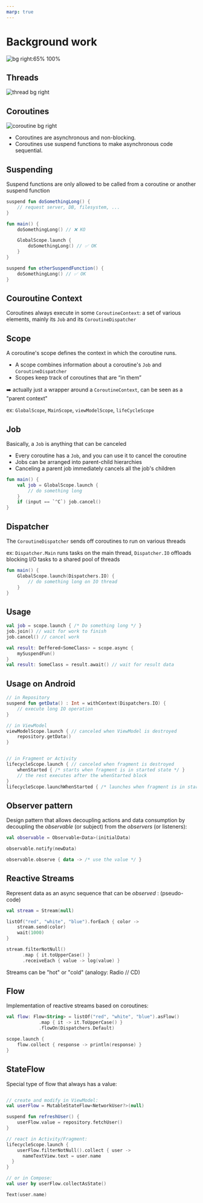```yaml
---
marp: true
---
```


<!-- headingDivider: 2 -->

<!-- https://medium.com/androiddevelopers/cancellation-in-coroutines-aa6b90163629 -->

# Background work

![bg right:65% 100%](../assets/jetpack.svg)

## Threads

![thread bg right](../assets/thread.png)

## Coroutines

![coroutine bg right](../assets/coroutine.png)

- Coroutines are asynchronous and non-blocking.
- Coroutines use suspend functions to make asynchronous code sequential.

## Suspending

Suspend functions are only allowed to be called from a coroutine or another suspend function

```kotlin
suspend fun doSomethingLong() {
    // request server, DB, filesystem, ...
}

fun main() {
    doSomethingLong() // ❌ KO

    GlobalScope.launch {
        doSomethingLong() // ✅ OK
    }
}

suspend fun otherSuspendFunction() {
    doSomethingLong() // ✅ OK
}
```

## Couroutine Context

Coroutines always execute in some `CoroutineContext`: a set of various elements, mainly its `Job` and its `CoroutineDispatcher`

## Scope

A coroutine's scope defines the context in which the coroutine runs.

- A scope combines information about a coroutine's `Job` and `CoroutineDispatcher`
- Scopes keep track of coroutines that are “in them”

➡️ actually just a wrapper around a `CoroutineContext`, can be seen as a "parent context"

ex: `GlobalScope`, `MainScope`, `viewModelScope`, `lifeCycleScope`

## Job

Basically, a `Job` is anything that can be canceled

- Every coroutine has a `Job`, and you can use it to cancel the coroutine
- Jobs can be arranged into parent-child hierarchies
- Canceling a parent job immediately cancels all the job's children

```kotlin
fun main() {
    val job = GlobalScope.launch {
        // do something long
    }
    if (input == `^C`) job.cancel()
}
```

## Dispatcher

The `CoroutineDispatcher` sends off coroutines to run on various threads

ex: `Dispatcher.Main` runs tasks on the main thread, `Dispatcher.IO` offloads blocking I/O tasks to a shared pool of threads

```kotlin
fun main() {
    GlobalScope.launch(Dispatchers.IO) {
        // do something long on IO thread
    }
}
```

## Usage

```kotlin
val job = scope.launch { /* Do something long */ }
job.join() // wait for work to finish
job.cancel() // cancel work

val result: Deffered<SomeClass> = scope.async {
    mySuspendFun()
}
val result: SomeClass = result.await() // wait for result data
```

## Usage on Android

```kotlin
// in Repository
suspend fun getData() : Int = withContext(Dispatchers.IO) {
    // execute long IO operation
}

// in ViewModel
viewModelScope.launch { // canceled when ViewModel is destroyed
    repository.getData()
}


// in Fragment or Activity
lifecycleScope.launch { // canceled when fragment is destroyed
    whenStarted { /* starts when fragment is in started state */ }
    // the rest executes after the whenStarted block
}
lifecycleScope.launchWhenStarted { /* launches when fragment is in started state */ }
```

## Observer pattern

Design pattern that allows decoupling actions and data consumption by decoupling the _observable_ (or subject) from the _observers_ (or listeners):

```kotlin
val observable = Observable<Data>(initialData)

observable.notify(newData)

observable.observe { data -> /* use the value */ }
```

## Reactive Streams

Represent data as an async sequence that can be _observed_ : (pseudo-code)

```kotlin
val stream = Stream(null)

listOf("red", "white", "blue").forEach { color ->
    stream.send(color)
    wait(1000)
}

stream.filterNotNull()
      .map { it.toUpperCase() }
      .receiveEach { value -> log(value) }
```

Streams can be "hot" or "cold" (analogy: Radio // CD)

## Flow

Implementation of reactive streams based on coroutines:

```kotlin
val flow: Flow<String> = listOf("red", "white", "blue").asFlow()
            .map { it -> it.ToUpperCase() }
            .flowOn(Dispatchers.Default)

scope.launch {
    flow.collect { response -> println(response) }
}
```

## StateFlow

Special type of flow that always has a value:

```kotlin

// create and modify in ViewModel:
val userFlow = MutableStateFlow<NetworkUser?>(null)

suspend fun refreshUser() {
    userFlow.value = repository.fetchUser()
}

// react in Activity/Fragment:
lifecycleScope.launch {
    userFlow.filterNotNull().collect { user ->
      nameTextView.text = user.name
  }
}

// or in Compose:
val user by userFlow.collectAsState()

Text(user.name)

```
